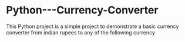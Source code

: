 # Python---Currency-Converter
This Python project is a simple project to demonstrate a basic currency converter from indian rupees to any of the following currency
